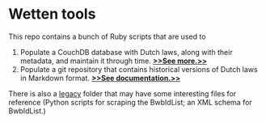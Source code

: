 Wetten tools
============

This repo contains a bunch of Ruby scripts that are used to

1. Populate a CouchDB database with Dutch laws, along with their metadata, and maintain it through time. **[>>See more.>>](https://github.com/statengeneraal/tools-scripts/blob/master/scripts/laws_in_couchdb)**
2. Populate a git repository that contains historical versions of Dutch laws in Markdown format. **[>>See documentation.>>](https://github.com/statengeneraal/tools-scripts/blob/master/scripts)**

There is also a [legacy](https://github.com/statengeneraal/tools-scripts/tree/master/legacy) folder that may have some interesting files for reference (Python scripts for scraping the BwbIdList; an XML schema for BwbIdList.)
